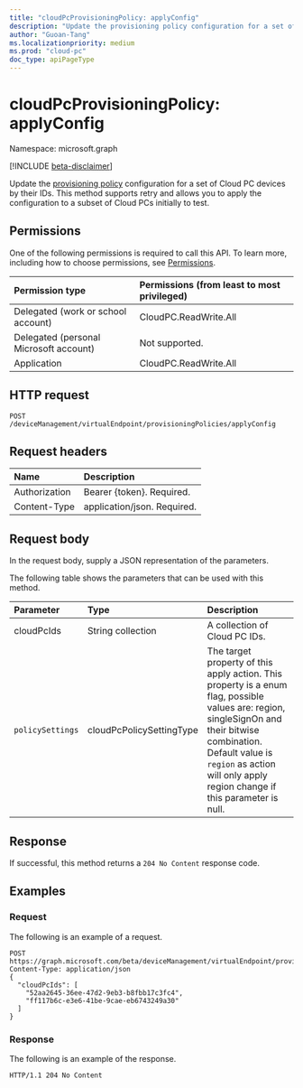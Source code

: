```yaml
---
title: "cloudPcProvisioningPolicy: applyConfig"
description: "Update the provisioning policy configuration for a set of Cloud PC devices by their IDs, supporting retry and subset of Cloud PCs to initially test for the apply API."
author: "Guoan-Tang"
ms.localizationpriority: medium
ms.prod: "cloud-pc"
doc_type: apiPageType
---
```


# cloudPcProvisioningPolicy: applyConfig

Namespace: microsoft.graph

[!INCLUDE [beta-disclaimer](../../includes/beta-disclaimer.md)]

Update the [provisioning policy](../resources/cloudpcprovisioningpolicy.md) configuration for a set of Cloud PC devices by their IDs. This method supports retry and allows you to apply the configuration to a subset of Cloud PCs initially to test.

## Permissions

One of the following permissions is required to call this API. To learn more, including how to choose permissions, see [Permissions](/graph/permissions-reference).

|Permission type|Permissions (from least to most privileged)|
|:---|:---|
|Delegated (work or school account)|CloudPC.ReadWrite.All|
|Delegated (personal Microsoft account)|Not supported.|
|Application|CloudPC.ReadWrite.All|

## HTTP request

<!-- {
  "blockType": "ignored"
}
-->
``` http
POST /deviceManagement/virtualEndpoint/provisioningPolicies/applyConfig
```

## Request headers

|Name|Description|
|:---|:---|
|Authorization|Bearer {token}. Required.|
|Content-Type|application/json. Required.|

## Request body

In the request body, supply a JSON representation of the parameters.

The following table shows the parameters that can be used with this method.

|Parameter|Type|Description|
|:---|:---|:---|
|cloudPcIds|String collection|A collection of Cloud PC IDs.|
|`policySettings`|cloudPcPolicySettingType|The target property of this apply action. This property is a enum flag, possible values are: region, singleSignOn and their bitwise combination. Default value is `region` as action will only apply region change if this parameter is null.|

## Response

If successful, this method returns a `204 No Content` response code.

## Examples

### Request

The following is an example of a request.

<!-- {
  "blockType": "request",
  "name": "cloudpcprovisioningpolicythis.applyconfig"
}
-->
``` http
POST https://graph.microsoft.com/beta/deviceManagement/virtualEndpoint/provisioningPolicies/applyConfig
Content-Type: application/json
{
  "cloudPcIds": [
    "52aa2645-36ee-47d2-9eb3-b8fbb17c3fc4",
    "ff117b6c-e3e6-41be-9cae-eb6743249a30"
  ]
}
```

### Response

The following is an example of the response.
<!-- {
  "blockType": "response",
  "truncated": true
}
-->
``` http
HTTP/1.1 204 No Content
```